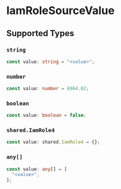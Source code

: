 # IamRoleSourceValue


## Supported Types

### `string`

```typescript
const value: string = "<value>";
```

### `number`

```typescript
const value: number = 6964.82;
```

### `boolean`

```typescript
const value: boolean = false;
```

### `shared.IamRole4`

```typescript
const value: shared.IamRole4 = {};
```

### `any[]`

```typescript
const value: any[] = [
  "<value>",
];
```

